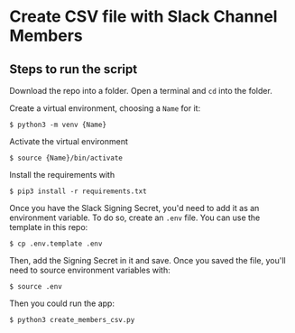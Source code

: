 # Create CSV file with Slack Channel Members


## Steps to run the script

Download the repo into a folder. Open a terminal and `cd` into the folder.

Create a virtual environment, choosing a `Name` for it:
```
$ python3 -m venv {Name}
```

Activate the virtual environment
```
$ source {Name}/bin/activate
```

Install the requirements with
```
$ pip3 install -r requirements.txt
```

Once you have the Slack Signing Secret, you'd need to add it as an environment variable. To do so, create an `.env` file. You can use the template in this repo:
```
$ cp .env.template .env
```

Then, add the Signing Secret in it and save. Once you saved the file, you'll need to source environment variables with:
```
$ source .env
```

Then you could run the app: 

```
$ python3 create_members_csv.py
```
